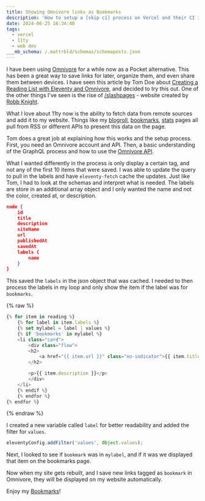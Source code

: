 ```yaml
---
title: Showing Omnivore links as Bookmarks
description: 'How to setup a [skip ci] process on Vercel and their CI integration'
date: 2024-06-25 16:34:40
tags:
  - vercel
  - 11ty
  - web dev
___mb_schema: /.mattrbld/schemas/schemaposts.json
---
```


I have been using [Omnivore](https://omnivore.app/) for a while now as a Pocket alternative. This has been a great way to save links for later, organize them, and even share them between devices. I have seen this article by Tom Doe about [Creating a Reading List with Eleventy and Omnivore](https://ttntm.me/blog/creating-a-reading-list-with-eleventy-and-omnivore/), and decided to try this out. One of the other things I've seen is the rise of [/slashpages](https://slashpages.net/) - website created by [Robb Knight](https://rknight.me/).

What I love about 11ty now is the ability to fetch data from remote sources and add it to my website. Things like my [blogroll](/blogroll), [bookmarks](/bookmarks), [stats](/stats) pages all pull from RSS or different APIs to present this data on the page.

Tom does a great job at explaining how this works and the setup process. First, you need an Omnivore account and API. Then, a basic understanding of the GraphQL process and how to use the [Omnivore API](https://docs.omnivore.app/integrations/api.html).

What I wanted differently in the process is only display a certain tag, and not any of the first 10 items that were saved. I was able to update the query to pull in the labels and have `eleventy-fetch` cache the updates. Just like Tom, I had to look at the schemas and interpret what is needed. The labels are store in an additional array object and I only wanted the name and not the color, created at, or description.

```json
node {
    id
    title
    description
    siteName
    url
    publishedAt
    savedAt
    labels {
        name
    } 
}
```

This saved the `labels` in the json object that was cached. I needed to then process the labels in my loop and only show the item if the label was for `bookmarks`.

{% raw %}

```js
{% for item in reading %}
    {% for label in item.labels %}
    {% set mylabel = label | values %}
    {% if 'bookmarks' in mylabel %}
    <li class="card">
        <div class="flow">
        <h2>
            <a href="{{ item.url }}" class="no-indicator">{{ item.title }}</a>
        </h2>

        <p>{{ item.description }}</p>
        </div>
    </li>
    {% endif %}
    {% endfor %}
{% endfor %}
```

{% endraw %}

I created a new variable called `label` for better readability and added the filter for `values`.

```js
eleventyConfig.addFilter('values', Object.values);
```

Next, I looked to see if `bookmark` was in `mylabel`, and if it was we displayed that item on the bookmarks page.

Now when my site gets rebuilt, and I save new links tagged as `bookmark` in Omnivore, they will be displayed on my website automatically.

Enjoy my [Bookmarks](/bookmarks)!
